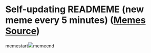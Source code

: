 # Self-updating READMEME (new meme every 5 minutes) ([Memes Source](https://bramses.notion.site/a49c1e962b7646879176ac3b327b6533?v=4d1eda54b170483cb03a40f257231764))

memestart![](https://www.notion.so/image/https%3A%2F%2Fs3-us-west-2.amazonaws.com%2Fsecure.notion-static.com%2F6a9650f4-bd3c-44fc-b986-0edc3a5add95%2F2A41E4FE-B712-46D7-BBBF-B9F621D6FC9A.jpeg?table=block&id=35ff0b31-9145-45c6-adac-9a3d9c6da6c3&cache=v2)memeend
